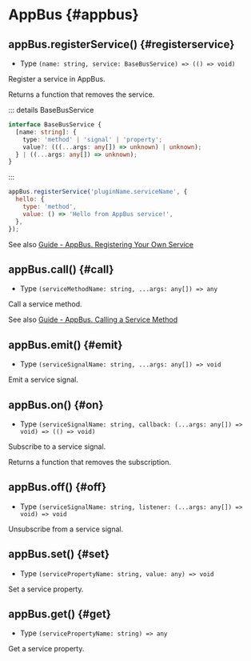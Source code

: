 # AppBus {#appbus}

## appBus.registerService() {#registerservice}

- Type `(name: string, service: BaseBusService) => (() => void)`

Register a service in AppBus.

Returns a function that removes the service.

::: details BaseBusService
```ts
interface BaseBusService {
  [name: string]: {
    type: 'method' | 'signal' | 'property';
    value?: (((...args: any[]) => unknown) | unknown);
  } | ((...args: any[]) => unknown); 
}
```
:::

```js
appBus.registerService('pluginName.serviceName', {
  hello: {
    type: 'method',
    value: () => 'Hello from AppBus service!',
  },
});
```

See also [Guide - AppBus. Registering Your Own Service](../../guide/app-bus.md#registerservice)

## appBus.call() {#call}

- Type `(serviceMethodName: string, ...args: any[]) => any`

Call a service method.

See also [Guide - AppBus. Calling a Service Method](../../guide/app-bus.md#callmethod)

## appBus.emit() {#emit}

- Type `(serviceSignalName: string, ...args: any[]) => void`

Emit a service signal.

## appBus.on() {#on}

- Type `(serviceSignalName: string, callback: (...args: any[]) => void) => (() => void)`

Subscribe to a service signal.

Returns a function that removes the subscription.

## appBus.off() {#off}

- Type `(serviceSignalName: string, listener: (...args: any[]) => void) => void`

Unsubscribe from a service signal.

## appBus.set() {#set}

- Type `(servicePropertyName: string, value: any) => void`

Set a service property.

## appBus.get() {#get}

- Type `(servicePropertyName: string) => any`

Get a service property.

